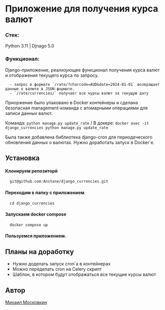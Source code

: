 # Приложение для получения курса валют

### Стек:

Python 3.11 | Djnago 5.0 

### Функционал:

Django-приложение, реализующее функционал получения курса валют и отображения текущего курса по запросу.

```
  - запрос в формате `/rate/?charcode=AUD&date=2024-01-01` возвращает данные о валюте в JSON-формате.
  - `/rate/currencies/` получает все курсы валют за текущую дату
```

Приоржение было упаковано в Docker контейнеры и сделана безопасная management-команда с атомарными операциями для записи данных валют.

Команда: `python manage.py update_rate` / В докере: `docker exec -it django_currencies python manage.py update_rate`

Была также добавлена библиотека django-cron для периодеческого обновления данных о валютах. Нужно доработать запуск в Docker`е.


## Установка

#### Клонируем репозиторй
```
  git@github.com:Anstane/django_currencies.git
```

#### Переходим в папку с приложением
```
  cd django_currencies
```

#### Запускаем docker compose
```
  docker compose up
```

#### Пользуемся приложением.

## Планы на доработку

- Нужно доделать запуск cron`а в контейнерах
- Можно переделать cron на Celery скрипт
- Шаблон, в котором будут отображаться все текущие курсы валют


## Автор

[Михаил Московкин](https://github.com/Anstane)

